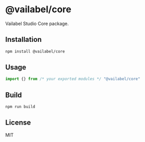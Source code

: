 # @vailabel/core

Vailabel Studio Core package.

## Installation

```sh
npm install @vailabel/core
```

## Usage

```js
import {} from /* your exported modules */ "@vailabel/core"
```

## Build

```sh
npm run build
```

## License

MIT
